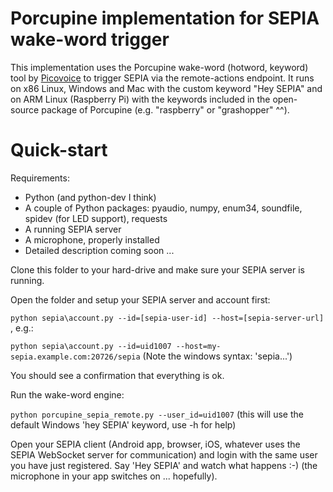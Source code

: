 # Porcupine implementation for SEPIA wake-word trigger
This implementation uses the Porcupine wake-word (hotword, keyword) tool by [Picovoice](https://picovoice.ai/) to trigger SEPIA via the remote-actions endpoint.
It runs on x86 Linux, Windows and Mac with the custom keyword "Hey SEPIA" and on ARM Linux (Raspberry Pi) with the keywords included in the open-source package of Porcupine (e.g. "raspberry" or "grashopper" ^^).

# Quick-start

Requirements:
* Python (and python-dev I think)
* A couple of Python packages: pyaudio, numpy, enum34, soundfile, spidev (for LED support), requests
* A running SEPIA server
* A microphone, properly installed
* Detailed description coming soon ...

Clone this folder to your hard-drive and make sure your SEPIA server is running.

Open the folder and setup your SEPIA server and account first:

`python sepia\account.py --id=[sepia-user-id] --host=[sepia-server-url]` , e.g.:

`python sepia\account.py --id=uid1007 --host=my-sepia.example.com:20726/sepia` (Note the windows syntax: 'sepia\...')

You should see a confirmation that everything is ok.

Run the wake-word engine:

`python porcupine_sepia_remote.py --user_id=uid1007` (this will use the default Windows 'hey SEPIA' keyword, use -h for help)

Open your SEPIA client (Android app, browser, iOS, whatever uses the SEPIA WebSocket server for communication) and login with the same user you have just registered.
Say 'Hey SEPIA' and watch what happens :-) (the microphone in your app switches on ... hopefully).
